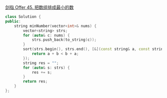 [剑指 Offer 45. 把数组排成最小的数](https://leetcode.cn/problems/ba-shu-zu-pai-cheng-zui-xiao-de-shu-lcof/)
```C++
class Solution {
public:
    string minNumber(vector<int>& nums) {
        vector<string> strs;
        for (auto& c: nums) {
            strs.push_back(to_string(c));
        }
        sort(strs.begin(), strs.end(), [&](const string& a, const string& b) {
            return a + b < b + a;
        });
        string res = "";
        for (auto& s: strs) {
            res += s;
        }
        return res;
    }
};
```